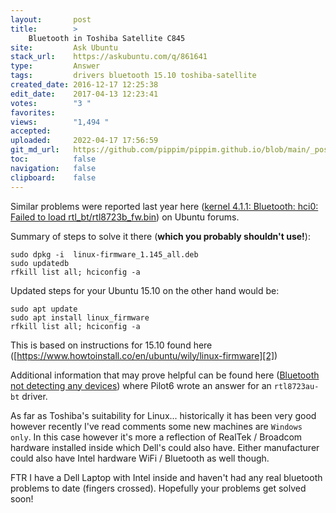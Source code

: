 ```yaml
---
layout:       post
title:        >
    Bluetooth in Toshiba Satellite C845
site:         Ask Ubuntu
stack_url:    https://askubuntu.com/q/861641
type:         Answer
tags:         drivers bluetooth 15.10 toshiba-satellite
created_date: 2016-12-17 12:25:38
edit_date:    2017-04-13 12:23:41
votes:        "3 "
favorites:    
views:        "1,494 "
accepted:     
uploaded:     2022-04-17 17:56:59
git_md_url:   https://github.com/pippim/pippim.github.io/blob/main/_posts/2016/2016-12-17-Bluetooth-in-Toshiba-Satellite-C845.md
toc:          false
navigation:   false
clipboard:    false
---
```


Similar problems were reported last year here ([kernel 4.1.1: Bluetooth: hci0: Failed to load rtl_bt/rtl8723b_fw.bin][1]) on Ubuntu forums.

Summary of steps to solve it there (**which you probably shouldn't use!**):

``` 
sudo dpkg -i  linux-firmware_1.145_all.deb
sudo updatedb
rfkill list all; hciconfig -a
```

Updated steps for your Ubuntu 15.10 on the other hand would be:

``` 
sudo apt update
sudo apt install linux_firmware
rfkill list all; hciconfig -a
```

This is based on instructions for 15.10 found here ([https://www.howtoinstall.co/en/ubuntu/wily/linux-firmware][2])

Additional information that may prove helpful can be found here ([Bluetooth not detecting any devices][3]) where Pilot6 wrote an answer for an `rtl8723au-bt` driver.

As far as Toshiba's suitability for Linux... historically it has been very good however recently I've read comments some new machines are `Windows only`. In this case however it's more a reflection of RealTek / Broadcom hardware installed inside which Dell's could also have. Either manufacturer could also have Intel hardware WiFi / Bluetooth as well though.

FTR I have a Dell Laptop with Intel inside and haven't had any real bluetooth problems to date (fingers crossed). Hopefully your problems get solved soon!

  [1]: https://ubuntuforums.org/showthread.php?t=2286433
  [2]: https://www.howtoinstall.co/en/ubuntu/wily/linux-firmware
  [3]: https://askubuntu.com/questions/644073/bluetooth-not-detecting-any-devices
